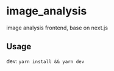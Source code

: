# image_analysis

image analysis frontend, base on next.js

## Usage

dev: `yarn install && yarn dev`
